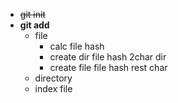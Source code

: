 - ~~git init~~
- **git add**
    - file
        - calc file hash
        - create dir file hash 2char dir
        - create file file hash rest char
    - directory
    - index file
